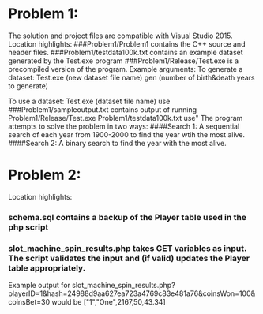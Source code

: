 # Problem 1:
The solution and project files are compatible with Visual Studio 2015.
Location highlights:
###Problem1/Problem1 contains the C++ source and header files.
###Problem1/testdata100k.txt contains an example dataset generated by the Test.exe program
###Problem1/Release/Test.exe is a precompiled version of the program. Example arguments:
To generate a dataset: Test.exe (new dataset file name) gen (number of birth&death years to generate)

To use a dataset: Test.exe (dataset file name) use
###Problem1/sampleoutput.txt contains output of running Problem1/Release/Test.exe Problem1/testdata100k.txt use"
The program attempts to solve the problem in two ways:
####Search 1: A sequential search of each year from 1900-2000 to find the year wtih the most alive.
####Search 2: A binary search to find the year with the most alive.

# Problem 2:
Location highlights:
### schema.sql contains a backup of the Player table used in the php script
### slot_machine_spin_results.php takes GET variables as input. The script validates the input and (if valid) updates the Player table appropriately.
Example output for slot_machine_spin_results.php?playerID=1&hash=24988d9aa627ea723a4769c83e481a76&coinsWon=100&coinsBet=30
would be ["1","One",2167,50,43.34]
